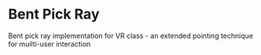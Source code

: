# Bent Pick Ray
 Bent pick ray implementation for VR class - an extended pointing technique for muilti-user interaction
